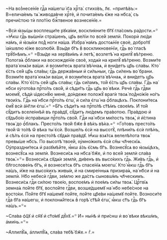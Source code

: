 ~На воз̾несе́нїе гдⷭ҇а на́шегѡ і҆с҃а хрⷭ҇та̀. стихо́въ, л҃є. =припѣ́въ:=
В=елича́емъ тѧ̀ живода́вче хрⷭ҇тѐ, и҆ почита́емъ є҆́же на нб҃са̀, съ пречи́стою
тѝ пло́тїю бжⷭ҇твеное вознесе́нїе.=

~Всѝ ꙗ҆зы́цы восплещи́те рꙋка́ми, воскли́кните бг҃ꙋ гла́сомъ ра́дости.=꙳
=Ꙗ҆́кѡ гдⷭ҇ь вы́шнїи стра́шенъ, цр҃ь ве́лїи по все́й землѝ. Покорѝ лю́ди
на́мъ, и҆ ꙗ҆зы́ки по́д̾ ноги на́ша. И҆збра̀ на́мъ достоѧ́нїе своѐ, добро́тꙋ
і҆а́кѡвлю ю҆́же возлюбѝ. Взы́де бг҃ъ в̾ воскликнове́нїи, гдⷭ҇ь во́ гласѣ
трꙋ́бнѣмъ.=꙳ =Взы́де на херꙋви́мъ и҆ летѣ̀, возлетѣ̀ на крилꙋ̀ вѣ́треню.
Полога́ѧ ѻ҆́блаки на восхожде́нїе своѐ, ходѧ́и на крилꙋ̀ вѣ́треню. Возми́те
врата̀ кнѧ́зи ва́ши. и҆ возми́тесѧ врата̀ вѣ́чнаѧ, и҆ вни́детъ цр҃ь сла́вы. Кто̀
є҆́сть се́й цр҃ь сла́вы; гдⷭ҇ь держа́вныи и҆ си́льныи, гдⷭ҇ь си́ленъ во́ брани.
Возми́те врата̀ кнѧ́зи ва́ши, и҆ возми́тесѧ врата̀ вѣ́чнаѧ, и҆ вни́детъ цр҃ь
сла́вы. Кто̀ є҆́сть се́й цр҃ь сла́вы; гдⷭ҇ь си́ламъ, то́й є҆́сть цр҃ь сла́вы.
Гдⷭ҇ь на́ нб҃си ᲂу҆гото́ва прⷭ҇то́лъ сво́й, и҆ сѣди́тъ гдⷭ҇ь цр҃ь во́ вѣки.
Речѐ гдⷭ҇ь гдⷭ҇ви моемꙋ̀, сѣдѝ ѡ҆деснꙋ́ю менѐ, до́ндеже положꙋ̀ врагѝ твоѧ̀
под̾но́жїе но́гъ твои́хъ. Гдⷭ҇ь на́ нб҃си прⷭ҇то́лъ є҆гѡ̀, и҆ си́ла є҆гѡ̀ на
ѻ҆́блацѣхъ. Поклони́тесѧ є҆мꙋ̀ всѝ а҆́нг҃ли є҆гѡ̀.=꙳ =Бг҃ъ сѣди́тъ на прⷭ҇то́лѣ
ст҃ѣ́мъ свое́мъ. И҆ то́й сꙋ́дитъ вселе́ннѣй въ пра́вдꙋ, сꙋ́дитъ лю́демъ
пра́вотою. Пра́вдою и҆ сꙋдьбо́ю и҆спра́виши прⷭ҇то́лъ сво́й. Гдⷭ҇и на́ нб҃си
ми́лость твоѧ̀, и҆ и҆́стина твоѧ̀ до ѻ҆́блакъ. Престо́лъ тво́й бж҃е в̾ вѣ́къ
вѣ́ка.=꙳ =Го́товъ престо́лъ тво́й ѿ то́лѣ ѿ́ вѣка ты̀ є҆сѝ. Возше́лъ є҆сѝ на
высотꙋ̀, плѣни́лъ є҆сѝ плѣ́нъ, и҆ сѣ́лъ є҆сѝ на престо́лѣ сꙋдѧ́и пра́вдꙋ.
Ꙗ҆́кѡ взѧ́тсѧ велелѣ́пота твоѧ̀ превы́ше нб҃съ. По высотѣ̀ твое́й, ᲂу҆мно́жилъ
є҆сѝ сн҃ы чл҃ческїѧ. Оу҆праздни́тесѧ и҆ разꙋмѣ́йте, ꙗ҆́кѡ а҆́зъ є҆́смь бг҃ъ.
Вознесꙋ́сѧ во ꙗ҆зы́цѣхъ, вознесꙋ́сѧ на землѝ. Вознеси́сѧ на нб҃са̀ бж҃е, и҆ по
все́й землѝ сла́ва твоѧ̀.=꙳= Вознеси́сѧ сꙋдѧ́и землѝ, ди́венъ въ высо́кихъ
гдⷭ҇ь. Жи́въ гдⷭ҇ь, и҆ бл҃гослове́нъ бг҃ъ, и҆ вознесе́тсѧ бг҃ъ спасе́нїѧ
моегѡ̀. Кто̀ ꙗ҆́кѡ гдⷭ҇ь бг҃ъ на́шъ, и҆́же на высо́кихъ живы́и, и҆ на смире́нныѧ
призира́ѧ, на́ нб҃си и҆ на землѝ. Нб҃о небесѝ гдⷭ҇ви, зе́млю же да́стъ
сыновѡ́мъ чл҃ческимъ. Вознеси́сѧ гдⷭ҇и си́лою твое́ю, воспое́мъ и҆ пое́мъ си́лы
твоѧ̀. Црⷭ҇твїѧ земна́ѧ по́йте бг҃ꙋ, воспо́йте гдⷭ҇ви, возше́дшемꙋ на́ нб҃о
небе́сное на восто́ки. По́йте бг҃ꙋ на́шемꙋ по́йте, по́йте цр҃е́ви на́шемꙋ
по́йте. Возноси́те гдⷭ҇а бг҃а на́шегѡ, и҆ поклонѧ́йтесѧ в̾ горѣ̀ ст҃ѣ́й є҆гѡ̀,
ꙗ҆́кѡ ст҃ъ гдⷭ҇ь бг҃ъ на́шъ.=꙳=

~Сла́ва ѻ҆ц҃ꙋ и҆ сн҃ꙋ и҆ ст҃о́мꙋ дꙋ́хꙋ.=꙳ И҆= ны́нѣ и҆ при́снѡ и҆ во́ вѣки
вѣкѡ́мъ, а҆ми́нь.=꙳=

~А҆ллилꙋ́їѧ, а҆ллилꙋ́їѧ, сла́ва тебѣ̀ бж҃е.= гⷤ.=


